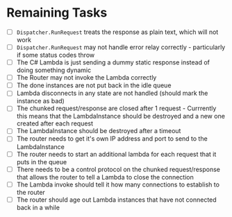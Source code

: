 # Remaining Tasks

- [ ] `Dispatcher.RunRequest` treats the response as plain text, which will not work
- [ ] `Dispatcher.RunRequest` may not handle error relay correctly - particularly if some status codes throw
- [ ] The C# Lambda is just sending a dummy static response instead of doing something dynamic
- [ ] The Router may not invoke the Lambda correctly
- [ ] The done instances are not put back in the idle queue
- [ ] Lambda disconnects in any state are not handled (should mark the instance as bad)
- [ ] The chunked request/response are closed after 1 request - Currrently this means that the LambdaInstance should be destroyed and a new one created after each request
- [ ] The LambdaInstance should be destroyed after a timeout
- [ ] The router needs to get it's own IP address and port to send to the LambdaInstance
- [ ] The router needs to start an additional lambda for each request that it puts in the queue
- [ ] There needs to be a control protocol on the chunked request/response that allows the router to tell a Lambda to close the connection
- [ ] The Lambda invoke should tell it how many connections to establish to the router
- [ ] The router should age out Lambda instances that have not connected back in a while